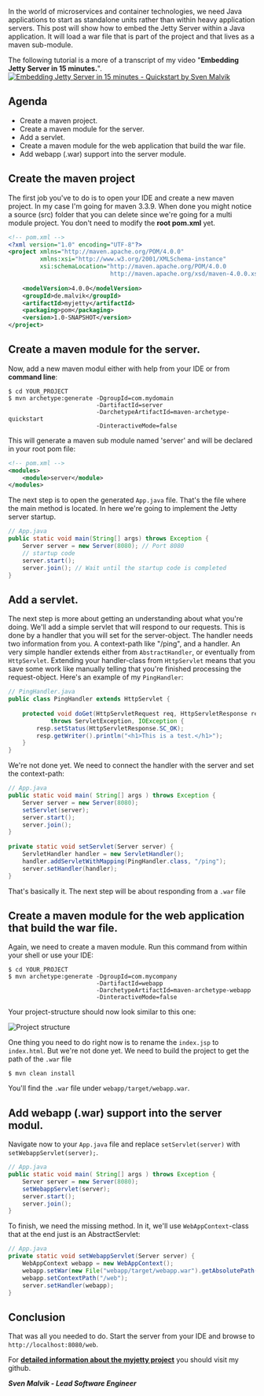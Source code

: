 In the world of microservices and container technologies, 
we need Java applications to start as standalone units rather than within heavy application servers. 
This post will show how to embed the Jetty Server within a Java application. 
It will load a war file that is part of the project and that lives as a maven sub-module.

The following tutorial is a more of a transcript of my video "**Embedding Jetty Server in 15 minutes.**". 
[![Embedding Jetty Server in 15 minutes - Quickstart by Sven Malvik](https://raw.github.com/svenmalvik/blog/master/img/youtube.png)](https://youtu.be/rBcwbsEFcVI)

## Agenda
* Create a maven project.
* Create a maven module for the server.
* Add a servlet.
* Create a maven module for the web application that build the war file.
* Add webapp (.war) support into the server module.

## Create the maven project
The first job you've to do is to open your IDE and create a new maven project. 
In my case I'm going for maven 3.3.9. When done you might notice a source (src) folder 
that you can delete since we're going for a multi module project. 
You don't need to modify the **root pom.xml** yet.

```xml
<!-- pom.xml -->
<?xml version="1.0" encoding="UTF-8"?>
<project xmlns="http://maven.apache.org/POM/4.0.0"
         xmlns:xsi="http://www.w3.org/2001/XMLSchema-instance"
         xsi:schemaLocation="http://maven.apache.org/POM/4.0.0 
                             http://maven.apache.org/xsd/maven-4.0.0.xsd">
         
    <modelVersion>4.0.0</modelVersion>
    <groupId>de.malvik</groupId>
    <artifactId>myjetty</artifactId>
    <packaging>pom</packaging>
    <version>1.0-SNAPSHOT</version>
</project>
```

## Create a maven module for the server.
Now, add a new maven modul either with help from your IDE or from **command line**:
```shell
$ cd YOUR_PROJECT
$ mvn archetype:generate -DgroupId=com.mydomain 
                         -DartifactId=server 
                         -DarchetypeArtifactId=maven-archetype-quickstart 
                         -DinteractiveMode=false
```

This will generate a maven sub module named 'server' and will be declared in your root pom file:
```xml
<!-- pom.xml -->
<modules>
    <module>server</module>
</modules>
```

The next step is to open the generated ```App.java``` file. 
That's the file where the main method is located.
In here we're going to implement the Jetty server startup.
```java
// App.java
public static void main(String[] args) throws Exception {
    Server server = new Server(8080); // Port 8080
    // startup code
    server.start();
    server.join(); // Wait until the startup code is completed
}
```

## Add a servlet.
The next step is more about getting an understanding about what you're doing. 
We'll add a simple servlet that will respond to our requests.
This is done by a handler that you will set for the server-object. 
The handler needs two information from you. A context-path like "/ping", and a handler.
An very simple handler extends either from `AbstractHandler`, or eventually from `HttpServlet`.
Extending your handler-class from `HttpServlet` means that you save some work 
like manually telling that you're finished processing the request-object. 
Here's an example of my `PingHandler`:
```java
// PingHandler.java
public class PingHandler extends HttpServlet {
    
    protected void doGet(HttpServletRequest req, HttpServletResponse resp) 
            throws ServletException, IOException {
        resp.setStatus(HttpServletResponse.SC_OK);
        resp.getWriter().println("<h1>This is a test.</h1>");
    }
}
```

We're not done yet. We need to connect the handler with the server and set the context-path:
```java
// App.java
public static void main( String[] args ) throws Exception {
    Server server = new Server(8080);
    setServlet(server);
    server.start();
    server.join();
}
    
private static void setServlet(Server server) {
    ServletHandler handler = new ServletHandler();
    handler.addServletWithMapping(PingHandler.class, "/ping");
    server.setHandler(handler);
}
```

That's basically it. The next step will be about responding from a `.war` file

## Create a maven module for the web application that build the war file.
Again, we need to create a maven module. Run this command from within your shell or use your IDE:
```shell
$ cd YOUR_PROJECT
$ mvn archetype:generate -DgroupId=com.mycompany
                         -DartifactId=webapp 
                         -DarchetypeArtifactId=maven-archetype-webapp 
                         -DinteractiveMode=false
```

Your project-structure should now look similar to this one:

![Project structure](https://raw.github.com/svenmalvik/blog/master/img/project.PNG)

One thing you need to do right now is to rename the `index.jsp` to `index.html`.
But we're not done yet. We need to build the project to get the path of the `.war` file
```shell
$ mvn clean install
```

You'll find the `.war` file under `webapp/target/webapp.war`.

## Add webapp (.war) support into the server modul.
Navigate now to your `App.java` file and replace `setServlet(server)` with `setWebappServlet(server);`.
```java
// App.java
public static void main( String[] args ) throws Exception {
    Server server = new Server(8080);
    setWebappServlet(server);
    server.start();
    server.join();
}
```

To finish, we need the missing method. In it, we'll use `WebAppContext`-class that 
at the end just is an AbstractServlet:
```java
// App.java
private static void setWebappServlet(Server server) {
    WebAppContext webapp = new WebAppContext();
    webapp.setWar(new File("webapp/target/webapp.war").getAbsolutePath());
    webapp.setContextPath("/web");
    server.setHandler(webapp);
}
```

## Conclusion
That was all you needed to do. Start the server from your IDE and browse to `http://localhost:8080/web`.

For [**detailed information about the myjetty project**](https://github.com/svenmalvik/myjetty) you should visit my github.

_**Sven Malvik - Lead Software Engineer**_